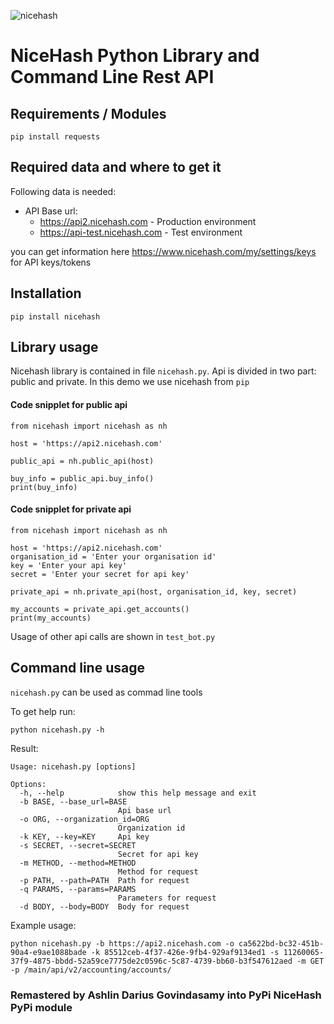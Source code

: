 ![nicehash](https://user-images.githubusercontent.com/45560312/139673428-99ecc991-aa22-4bd1-8162-588c5f0f458a.png)

# NiceHash Python Library and Command Line Rest API

## Requirements / Modules

    pip install requests
    
## Required data and where to get it
Following data is needed:
* API Base url: 
    * https://api2.nicehash.com - Production environment
    * https://api-test.nicehash.com - Test environment
    
you can get information here 
https://www.nicehash.com/my/settings/keys for API keys/tokens

## Installation
```
pip install nicehash
```

## Library usage
Nicehash library is contained in file `nicehash.py`. Api is divided in two part: public and private. In this demo we use nicehash from `pip`

#### Code snipplet for public api

    from nicehash import nicehash as nh
    
    host = 'https://api2.nicehash.com'
    
    public_api = nh.public_api(host)
    
    buy_info = public_api.buy_info()
    print(buy_info)
  
    
#### Code snipplet for private api
    
    from nicehash import nicehash as nh
    
    host = 'https://api2.nicehash.com'
    organisation_id = 'Enter your organisation id'
    key = 'Enter your api key'
    secret = 'Enter your secret for api key' 
    
    private_api = nh.private_api(host, organisation_id, key, secret)
    
    my_accounts = private_api.get_accounts()
    print(my_accounts)
    
    
Usage of other api calls are shown in `test_bot.py`


## Command line usage
`nicehash.py` can be used as commad line tools

To get help run:

    python nicehash.py -h
    
Result:
    
    Usage: nicehash.py [options]

    Options:
      -h, --help            show this help message and exit
      -b BASE, --base_url=BASE
                            Api base url
      -o ORG, --organization_id=ORG
                            Organization id
      -k KEY, --key=KEY     Api key
      -s SECRET, --secret=SECRET
                            Secret for api key
      -m METHOD, --method=METHOD
                            Method for request
      -p PATH, --path=PATH  Path for request
      -q PARAMS, --params=PARAMS
                            Parameters for request
      -d BODY, --body=BODY  Body for request


Example usage:

    python nicehash.py -b https://api2.nicehash.com -o ca5622bd-bc32-451b-90a4-e9ae1088bade -k 85512ceb-4f37-426e-9fb4-929af9134ed1 -s 11260065-37f9-4875-bbdd-52a59ce7775de2c0596c-5c87-4739-bb60-b3f547612aed -m GET -p /main/api/v2/accounting/accounts/
    
    
### Remastered by Ashlin Darius Govindasamy into PyPi NiceHash PyPi module

